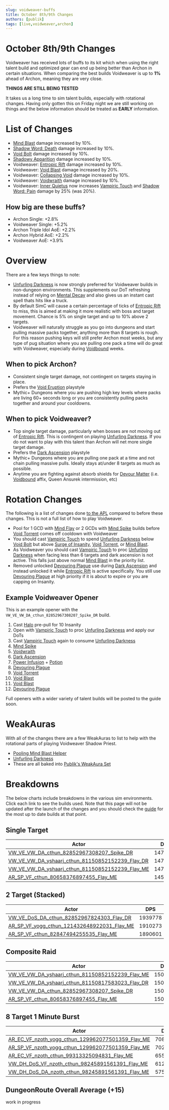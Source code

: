 ```yaml
---
slug: voidweaver-buffs
title: October 8th/9th Changes
authors: [publik]
tags: [live,voidweaver,archon]
---
```


# October 8th/9th Changes

Voidweaver has received lots of buffs to its kit which when using the right talent build and optimized gear can end up being better than Archon in certain situations. When comparing the best builds Voidweaver is up to **1%** ahead of Archon, meaning they are very close.

**THINGS ARE STILL BEING TESTED**

It takes us a long time to sim talent builds, especially with rotational changes. Having only gotten this on Friday night we are still working on things and the below information should be treated as **EARLY** information.

# List of Changes

- [Mind Blast](https://www.wowhead.com/spell=8092/mind-blast) damage increased by 10%.
- [Shadow Word: Death](https://www.wowhead.com/spell=32379/shadow-word-death) damage increased by 10%.
- [Void Bolt](https://www.wowhead.com/spell=205448/void-bolt) damage increased by 10%.
- [Shadowy Apparition](https://www.wowhead.com/spell=341263/shadowy-apparition) damage increased by 10%.
- Voidweaver: [Entropic Rift](https://www.wowhead.com/spell=447444/entropic-rift) damage increased by 10%.
- Voidweaver: [Void Blast](https://www.wowhead.com/spell=450405/void-blast) damage increased by 20%.
- Voidweaver: [Collapsing Void](https://www.wowhead.com/spell=448403/collapsing-void) damage increased by 10%.
- Voidweaver: [Voidwraith](https://www.wowhead.com/spell=451234/voidwraith) damage increased by 10%.
- Voidweaver: [Inner Quietus](https://www.wowhead.com/spell=448278/inner-quietus) now increases [Vampiric Touch](https://www.wowhead.com/spell=34914/vampiric-touch) and [Shadow Word: Pain](https://www.wowhead.com/spell=589/shadow-word-pain) damage by 25% (was 20%).

## How big are these buffs?

- Archon Single: +2.8%
- Voidweaver Single: +5.2%
- Archon Triple Idol AoE: +2.2%
- Archon Hybrid AoE: +2.2%
- Voidweaver AoE: +3.9%

# Overview

There are a few keys things to note:
- [Unfurling Darkness](https://www.wowhead.com/spell=341273/unfurling-darkness) is now strongly preferred for Voidweaver builds in non-dungeon environments. This supplements our DoT refreshing instead of relying on [Mental Decay](https://www.wowhead.com/spell=375994/mental-decay) and also gives us an instant cast spell thats hits like a truck.
- By default SimC will cause a certain percentage of ticks of [Entropic Rift](https://www.wowhead.com/spell=447444/entropic-rift) to miss, this is aimed at making it more realistic with boss and target movement. Chance is 5% on single target and up to 10% above 2 targets.
- Voidweaver will naturally struggle as you go into dungeons and start pulling massive packs together, anything more than 8 targets is rough. For this reason pushing keys will still prefer Archon most weeks, but any type of pug situation where you are pulling one pack a time will do great with Voidweaver, especially during [Voidbound](https://www.wowhead.com/affix=158/xalataths-bargain-voidbound) weeks.

## When to pick Archon?

- Consistent single target damage, not contingent on targets staying in place.
- Prefers the [Void Eruption](https://www.wowhead.com/spell=228260/void-eruption) playstyle
- Mythic+ Dungeons where you are pushing high key levels where packs are living 60+ seconds long or you are consistently pulling packs together and around your cooldowns.

## When to pick Voidweaver?

- Top single target damage, particularly when bosses are not moving out of [Entropic Rift](https://www.wowhead.com/spell=447444/entropic-rift). This is contingent on playing [Unfurling Darkness](https://www.wowhead.com/spell=341273/unfurling-darkness). If you do not want to play with this talent than Archon will net more single target damage.
- Prefers the [Dark Ascension](https://www.wowhead.com/spell=391109/dark-ascension) playstyle
- Mythic+ Dungeons where you are pulling one pack at a time and not chain pulling massive pulls. Ideally stays at/under 8 targets as much as possible.
- Anytime you are fighting against absorb shields for [Devour Matter](https://www.wowhead.com/spell=451840/devour-matter) (i.e. [Voidbound](https://www.wowhead.com/affix=158/xalataths-bargain-voidbound) affix, Queen Ansurek intermission, etc)

# Rotation Changes

The following is a list of changes done [to the APL](https://github.com/WarcraftPriests/tww-shadow-priest/commit/04ae29b302878e564879f8db1a060993b31e14de#diff-65271d6253b4d5d7711a953aab2f90f9ff8ad90db3ccbe0df8f7ac6a4fa91511) compared to before these changes. This is not a full list of how to play Voidweaver.
- Pool for 1 GCD with [Mind Flay](https://www.wowhead.com/spell=15407/mind-flay) or 2 GCDs with [Mind Spike](https://www.wowhead.com/spell=73510/mind-spike) builds before [Void Torrent](https://www.wowhead.com/spell=263165/void-torrent) comes off cooldown with Voidweaver
- You should cast [Vampiric Touch](https://www.wowhead.com/spell=34914/vampiric-touch) to spend [Unfurling Darkness](https://www.wowhead.com/spell=341273/unfurling-darkness) below [Void Bolt](https://www.wowhead.com/spell=205448/void-bolt) but above [Surge of Insanity](https://www.wowhead.com/spell=391399/surge-of-insanity), [Void Torrent](https://www.wowhead.com/spell=263165/void-torrent), or [Mind Blast](https://www.wowhead.com/spell=8092/mind-blast).
- As Voidweaver you should cast [Vampiric Touch](https://www.wowhead.com/spell=34914/vampiric-touch) to proc [Unfurling Darkness](https://www.wowhead.com/spell=341273/unfurling-darkness) when facing less than 6 targets and dark ascension is not active. This falls just above normal [Mind Blast](https://www.wowhead.com/spell=8092/mind-blast) in the priority list.
- Removed unlocked [Devouring Plague](https://www.wowhead.com/spell=335467/devouring-plague) use during [Dark Ascension](https://www.wowhead.com/spell=391109/dark-ascension) and instead unlocked it while [Entropic Rift](https://www.wowhead.com/spell=447444/entropic-rift) is active specifically. You still use [Devouring Plague](https://www.wowhead.com/spell=335467/devouring-plague) at high priority if it is about to expire or you are capping on Insanity.

## Example Voidweaver Opener

This is an example opener with the `VW_VE_VW_DA_cthun_82852967308207_Spike_DR` build.
1. Cast [Halo](https://www.wowhead.com/spell=120644/halo) pre-pull for 10 Insanity
2. Open with [Vampiric Touch](https://www.wowhead.com/spell=34914/vampiric-touch) to proc [Unfurling Darkness](https://www.wowhead.com/spell=341273/unfurling-darkness) and apply our DoTs
3. Cast [Vampiric Touch](https://www.wowhead.com/spell=34914/vampiric-touch) again to consume [Unfurling Darkness](https://www.wowhead.com/spell=341273/unfurling-darkness)
4. [Mind Spike](https://www.wowhead.com/spell=73510/mind-spike)
5. [Voidwraith](https://www.wowhead.com/spell=451234/voidwraith)
6. [Dark Ascension](https://www.wowhead.com/spell=391109/dark-ascension)
7. [Power Infusion](https://www.wowhead.com/spell=10060/power-infusion) + [Potion](https://www.wowhead.com/item=212265/tempered-potion)
8. [Devouring Plague](https://www.wowhead.com/spell=335467/devouring-plague)
9. [Void Torrent](https://www.wowhead.com/spell=263165/void-torrent)
10. [Void Blast](https://www.wowhead.com/spell=450405/void-blast)
11. [Void Blast](https://www.wowhead.com/spell=450405/void-blast)
12. [Devouring Plague](https://www.wowhead.com/spell=335467/devouring-plague)

Full openers with a wider variety of talent builds will be posted to the guide soon.

# WeakAuras

With all of the changes there are a few WeakAuras to list to help with the rotational parts of playing Voidweaver Shadow Priest.
- [Pooling Mind Blast Helper](https://wago.io/KyDoZneJU)
- [Unfurling Darkness](https://wago.io/VZNUnVvO0)
- These are all baked into [Publik's WeakAura Set](https://wago.io/HkQsadDaf)

# Breakdowns

The below charts include breakdowns in the various sim environments. Click each link to see the builds used. Note that this page will not be updated after the launch of the changes and you should check the [guide](https://www.icy-veins.com/wow/shadow-priest-pve-dps-spec-builds-talents) for the most up to date builds at that point.

## Single Target

| Actor | DPS | Increase |
|---|:---:|:---:|
|[VW_VE_VW_DA_cthun_82852967308207_Spike_DR](https://www.wowhead.com/talent-calc/priest/shadow/voidweaver/DAREEAVFEERUFEKFSJFQCBUNVRFRRFUiREokBBEEFVVUCRA)|1474413|1.05%|
|[VW_VE_VW_DA_yshaarj_cthun_81150852152239_Flay_DR](https://www.wowhead.com/talent-calc/priest/shadow/voidweaver/DAREEAVFEERUFEKFSJFQCBUNVRFRUFShUFglBBEEFVVUCRA)|1471702|0.87%|
|[VW_VE_VW_DA_yshaarj_cthun_81150852152239_Flay_ME](https://www.wowhead.com/talent-calc/priest/shadow/voidweaver/DAREEAVFEERUFEKFSJFQCBUNVRFRUFShUFglBBAEFVVUCRA)|1471603|0.86%|
|[AR_SP_VF_cthun_80658376897455_Flay_ME](https://www.wowhead.com/talent-calc/priest/shadow/archon/DAREEAVFEERUFEKFSJFQCBUNVRFQUFQqRUkkBBQEFVVUBR)|1459065|0.00%|

## 2 Target (Stacked)

| Actor | DPS | Increase |
|---|:---:|:---:|
|[VW_VE_DoS_DA_cthun_82852967824303_Flay_DR](https://www.wowhead.com/talent-calc/priest/shadow/voidweaver/DAREEAVFEERUFEKFSJFQCBUNVRFRUFRiREokBBEEFVVUCQA)|1939778|2.60%|
|[AR_SP_VF_yogg_cthun_121432648922031_Flay_ME](https://www.wowhead.com/talent-calc/priest/shadow/archon/DAREEAVFEERUFEKFSJFQCBUNVRFQUFQqQUKgFBQEFVVUBR)|1910273|1.04%|
|[AR_SP_VF_cthun_82847494255535_Flay_ME](https://www.wowhead.com/talent-calc/priest/shadow/archon/DAREEAVFEERUFEKFSJFQCBUNVRFQUFSoUUogBBQEFVVUBR)|1890601|0.00%|

## Composite Raid

| Actor | DPS | Increase |
|---|:---:|:---:|
|[VW_VE_VW_DA_yshaarj_cthun_81150852152239_Flay_ME](https://www.wowhead.com/talent-calc/priest/shadow/voidweaver/DAREEAVFEERUFEKFSJFQCBUNVRFRUFShUFglBBAEFVVUCRA)|1509351|0.61%|
|[VW_VE_VW_DA_yshaarj_cthun_81150817583023_Flay_DR](https://www.wowhead.com/talent-calc/priest/shadow/voidweaver/DAREEAVFEERUFEKFSJFQCBUNVRFVUVQhUFglBBREFVVUCRA)|1508914|0.58%|
|[VW_VE_VW_DA_cthun_82852967308207_Spike_DR](https://www.wowhead.com/talent-calc/priest/shadow/voidweaver/DAREEAVFEERUFEKFSJFQCBUNVRFRRFUiREokBBEEFVVUCRA)|1506562|0.42%|
|[AR_SP_VF_cthun_80658376897455_Flay_ME](https://www.wowhead.com/talent-calc/priest/shadow/archon/DAREEAVFEERUFEKFSJFQCBUNVRFQUFQqRUkkBBQEFVVUBR)|1500222|0.00%|

## 8 Target 1 Minute Burst

| Actor | DPS | Increase |
|---|:---:|:---:|
|[AR_EC_VF_nzoth_yogg_cthun_129962077501359_Flay_ME](https://www.wowhead.com/talent-calc/priest/shadow/archon/DAREEAVFEERUFEKFSJFQCBUNVRFUURSkQUKEVBUEFVVUBQ)|7084412|23.06%|
|[AR_SP_VF_nzoth_yogg_cthun_129962077501359_Flay_ME](https://www.wowhead.com/talent-calc/priest/shadow/archon/DAREEAVFEERUFEKFSJFQCBUNVRFUURSkQUKEVBUEFVVUBR)|7027564|22.08%|
|[AR_EC_VF_nzoth_cthun_99313325094831_Flay_ME](https://www.wowhead.com/talent-calc/priest/shadow/archon/DAREEAVFEERUFEKFSJFQCBUNVRFUURSoQUIkRBUEFVVUBQ)|6557883|13.92%|
|[VW_DH_DoS_VF_nzoth_cthun_98245891561391_Flay_ME](https://www.wowhead.com/talent-calc/priest/shadow/voidweaver/DAREEAVFEERUFEKFSJFQCBUNVRFUQVSkREkkRBUEFVVUCUA)|6124339|6.39%|
|[VW_DH_DoS_DA_nzoth_cthun_98245891561391_Flay_ME](https://www.wowhead.com/talent-calc/priest/shadow/voidweaver/DAREEAVFEERUFEKFSJFQCBUNVRFUQVSkREkkRBQEFVVUCUA)|5756666|0.00%|

## DungeonRoute Overall Average (+15)

work in progress